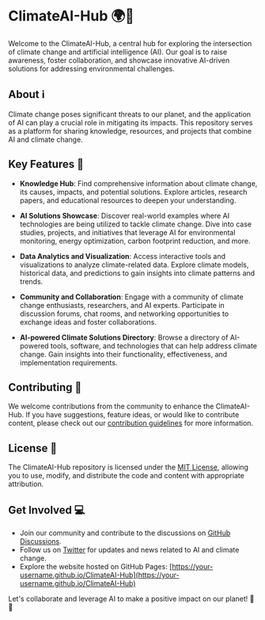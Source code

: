 # ClimateAI-Hub 🌍🧠

Welcome to the ClimateAI-Hub, a central hub for exploring the intersection of climate change and artificial intelligence (AI). Our goal is to raise awareness, foster collaboration, and showcase innovative AI-driven solutions for addressing environmental challenges.

## About ℹ️

Climate change poses significant threats to our planet, and the application of AI can play a crucial role in mitigating its impacts. This repository serves as a platform for sharing knowledge, resources, and projects that combine AI and climate change.

## Key Features 🌟

- **Knowledge Hub**: Find comprehensive information about climate change, its causes, impacts, and potential solutions. Explore articles, research papers, and educational resources to deepen your understanding.

- **AI Solutions Showcase**: Discover real-world examples where AI technologies are being utilized to tackle climate change. Dive into case studies, projects, and initiatives that leverage AI for environmental monitoring, energy optimization, carbon footprint reduction, and more.

- **Data Analytics and Visualization**: Access interactive tools and visualizations to analyze climate-related data. Explore climate models, historical data, and predictions to gain insights into climate patterns and trends.

- **Community and Collaboration**: Engage with a community of climate change enthusiasts, researchers, and AI experts. Participate in discussion forums, chat rooms, and networking opportunities to exchange ideas and foster collaborations.

- **AI-powered Climate Solutions Directory**: Browse a directory of AI-powered tools, software, and technologies that can help address climate change. Gain insights into their functionality, effectiveness, and implementation requirements.

## Contributing 🙌

We welcome contributions from the community to enhance the ClimateAI-Hub. If you have suggestions, feature ideas, or would like to contribute content, please check out our [contribution guidelines](CONTRIBUTING.md) for more information.

## License 📝

The ClimateAI-Hub repository is licensed under the [MIT License](LICENSE), allowing you to use, modify, and distribute the code and content with appropriate attribution.

## Get Involved 💻

- Join our community and contribute to the discussions on [GitHub Discussions](https://github.com/your-username/ClimateAI-Hub/discussions).
- Follow us on [Twitter](https://twitter.com/ClimateAI-Hub) for updates and news related to AI and climate change.
- Explore the website hosted on GitHub Pages: [https://your-username.github.io/ClimateAI-Hub](https://your-username.github.io/ClimateAI-Hub)

Let's collaborate and leverage AI to make a positive impact on our planet! 🌱🤝
